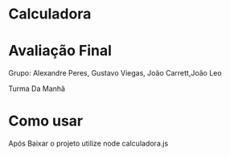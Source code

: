 # Calculadora
# Avaliação Final
Grupo: Alexandre Peres, Gustavo Viegas, João Carrett,João Leo



Turma Da Manhã


# Como usar
Após Baixar o projeto utilize node calculadora.js
